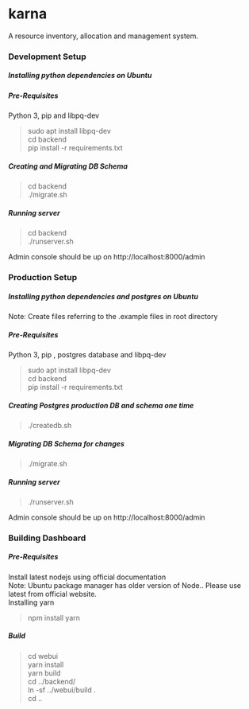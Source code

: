 # karna

A resource inventory, allocation and management system.

### **Development Setup**

##### **Installing python dependencies on Ubuntu**<br>

##### **Pre-Requisites**</br>
Python 3, pip and libpq-dev </br>
> sudo apt install libpq-dev</br>
> cd backend</br>
> pip install -r requirements.txt</br>

##### **Creating and Migrating DB Schema**</br>

> cd backend</br>
> ./migrate.sh</br>

##### **Running server**

> cd backend</br>
> ./runserver.sh</br>

Admin console should be up on http://localhost:8000/admin

### **Production Setup**

##### **Installing python dependencies and postgres on Ubuntu**<br>
Note: Create files referring to the .example files in root directory</br>
##### **Pre-Requisites**</br>
Python 3, pip , postgres database and libpq-dev </br>
> sudo apt install libpq-dev</br>
> cd backend</br>
> pip install -r requirements.txt</br>

##### **Creating Postgres production DB and schema one time**</br>

> ./createdb.sh

##### **Migrating DB Schema for changes**</br>

> ./migrate.sh

##### **Running server**</br>

> ./runserver.sh

Admin console should be up on http://localhost:8000/admin

### **Building Dashboard**

##### **Pre-Requisites**</br>

Install latest nodejs using official documentation</br>
Note: Ubuntu package manager has older version of Node.. Please use latest from official website.</br>
Installing yarn</br>
> npm install yarn</br>

##### **Build**</br>

> cd webui</br>
> yarn install</br>
> yarn build </br>
> cd ../backend/</br>
> ln -sf ../webui/build .</br>
> cd ..</br>
